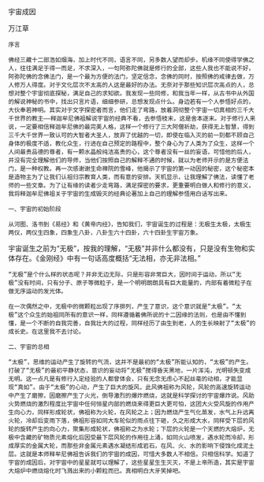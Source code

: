 宇宙成因

万江草


    序言

    佛经三藏十二部浩如烟海，加上时代不同，语言不同，另多数人望而却步。机缘不同使得学佛之人，往往满足于得一而足，不求深入，一句阿弥陀佛就是修行的全部，这些人我也不能说不好，阿弥陀佛的念佛法门，是一个最为方便的法门，坚定信念，念佛的同时，按照佛的戒律去做，万人修万人得度。对于文化层次不太高的人这是最好的办法。无奈对于那些知识层次高点的人，总想对整个宇宙彻底探秘，满足自己的求知欲。我发现一些同修，和我当年一样，从古书中从外国的解说神秘的书中，找出只言片语，细细参研，总想发现点什么。身边若有一个人参悟好点的，大伙奉若神明。其实对于文字探密者而言，他们走了弯路，放着洞彻整个宇宙一切真相的三千大千世界的教主——释迦牟尼佛祖解说宇宙的经典不看，去参悟枝末，这是舍本逐末。对于修行人来说，一定要相信释迦牟尼佛的最完美人格，这样一个修行了三大阿僧祈劫，获得无上智慧，得到三千大千世界一致认可的大智者大圣人，放弃了优越的一切，即使在临入灭的前一刻都不顾自己身体的极度不适，教化众生，行进在自己预定的路程中，整个身心为了人类为了众生，这样一个人间最贵品德的尊者，有一颗水晶般纯洁高贵的心，这个尊者没有一丝的妄语，可惜他的后人，并没有完全理解他们的导师，当他们按照自己的解释不通的时候，就以为老师开示的是方便法门，是一种权教。再一次感谢谢生命禅院的雪峰，他揭示了宇宙的第一动因的秘密，这个秘密本是造物主为了让我们认祖归宗教育人类，而有意的安排。天机显示，让我理解了佛法，读懂了老师的一些文章。为了让有缘的读者少走弯路，满足探密的要求，更重要明白做人和修行的意义，我将释迦牟尼佛祖关于宇宙的生成毁灭的经典论著加上自己的理解参悟用白话写出来。

    一、宇宙的初始阶段

    从河图、洛书到《易经》和《黄帝内经》，告知我们，宇宙诞生的过程是：无极生太极，太极生两仪，两仪生四象，四象生八卦，八卦生六十四卦，六十四卦生宇宙万象。
宇宙诞生之前为“无极”，按我的理解，“无极”并非什么都没有，只是没有生物和实体存在。《金刚经》中有一句话高度概括“无法相，亦无非法相。”

    “无极”是个什么样的状态呢？并非无边无际，只是形容非常巨大，因时间于运动，所以“无极”没有时间，只有分子、原子等微粒子，是一个明明朗朗具有巨大能量的，内部有着微粒子在做无序运动的发光体。

    在一次偶然之中，无极中的微颗粒出现了序排列，产生了意识，这个意识就是“太极”。“太极”这个众生的始祖同所有的意识一样，同样遵循着佛所说的十二因缘的法则，也是由不懂到懂，是一个不断的自我完善，自我壮大的过程，同样经历了由生到老，人的生长映射了“太极”的成长史。在这里我不去讨论。

    二、宇宙的总相

    “太极”，思维的运动产生了旋转的气流，这并不是最初的“太极”所能认知的，“太极”的产生。打破了“无极”的最初平静状态，意识的妄动将“无极”搅得昏天黑地，一片浑沌，光明顿失变成无明。这一点凡是有修行入定经验的人都曾体会，只有无念无虑心不起丝毫的动相，才能显现“真如”。由于“太极”的心动，产生了巨大的旋风，此风佛祖称为风轮，风轮的高速旋转运动中产生了磨擦，因磨擦产生了火光，倒导激烈的爆炸燃烧，这就是科学探讨的宇宙爆炸说。风助火势燃烧的激烈程度比宇宙中任何恒星内部的燃烧来得更巨大更可怕，这团大火受风旋的作用产生向心力，同样形成轮状，佛祖称为火轮，在风轮之上；因为燃烧产生气化蒸发，水气上升远离火轮，冷却后变雨下落，佛祖形容如同大车轮似的雨点往下砸，久之形成大水，同样受下层的风轮的旋转产生的向心力，聚集形成轮状，佛祖称之为水轮；下层的火轮是一个天燃的大熔炉，无极中含藏的矿物质元素熔化后因受最下层风轮的作用往上涌，如同火山喷发，遇水轮而冷却，形成厚实的金属大轮，而那些非金属元素遇水凝结形成岩石，在风、火、水的影响下侵蚀化成泥土层。这就是本师释牟尼佛祖告诉我们的宇宙的成因，可惜大多数人不相信。只相信科学。知道了宇宙的成因后，对宇宙中的星星就可以理解了，这些星星生生灭灭，不是上帝所造，其实是宇宙大熔炉中燃烧熔化时飞溅出来的小颗粒而已。真相明白大牙笑掉吧。



